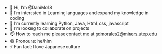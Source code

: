- 👋 Hi, I’m @DaniMo18
- 👀 I’m interested in Learning languages and expand my knowledge in coding
- 🌱 I’m currently learning Python, Java, Html, css, javascript
- 💞️ I’m looking to collaborate on projects
- 📫 How to reach me please contact me at gdmorales2@miners.utep.edu
- 😄 Pronouns: he/him
- ⚡ Fun fact: I love Japanese culture

<!---
DaniMo18/DaniMo18 is a ✨ special ✨ repository because its `README.md` (this file) appears on your GitHub profile.
You can click the Preview link to take a look at your changes.
--->
